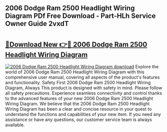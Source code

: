 ## 2006 Dodge Ram 2500 Headlight Wiring Diagram PDf Free Download - Part-HLh Service Owner Guide 2vxdT

# <h2><a href="http://dfkraog.blite.top/?on=2006+Dodge+Ram+2500+Headlight+Wiring+Diagram">🔗Download New 👉🔴 2006 Dodge Ram 2500 Headlight Wiring Diagram</a></h2>

[![2006 Dodge Ram 2500 Headlight Wiring Diagram download](https://i.imgur.com/lujVjoI.png)](http://dfkraog.blite.top/?on=2006+Dodge+Ram+2500+Headlight+Wiring+Diagram)
Explore the world of 2006 Dodge Ram 2500 Headlight Wiring Diagram with this comprehensive user manual, covering all aspects of the product's features and functionality. Safety First 2006 Dodge Ram 2500 Headlight Wiring Diagram, Always This product is designed with safety in mind. Please follow all safety precautions. Experience seamless connectivity and control thanks to the advanced features of your new 2006 Dodge Ram 2500 Headlight Wiring Diagram. We believe that the 2006 Dodge Ram 2500 Headlight Wiring Diagram has been a clear and concise resource in your quest to understand the functions and capabilities of your new item. If you need any assistance or have any questions, our customer service team is always available.
